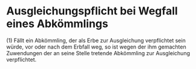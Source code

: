 # Ausgleichungspflicht bei Wegfall eines Abkömmlings

(1) Fällt ein Abkömmling, der als Erbe zur Ausgleichung verpflichtet sein würde, vor oder nach dem Erbfall weg, so ist wegen der ihm gemachten Zuwendungen der an seine Stelle tretende Abkömmling zur Ausgleichung verpflichtet.